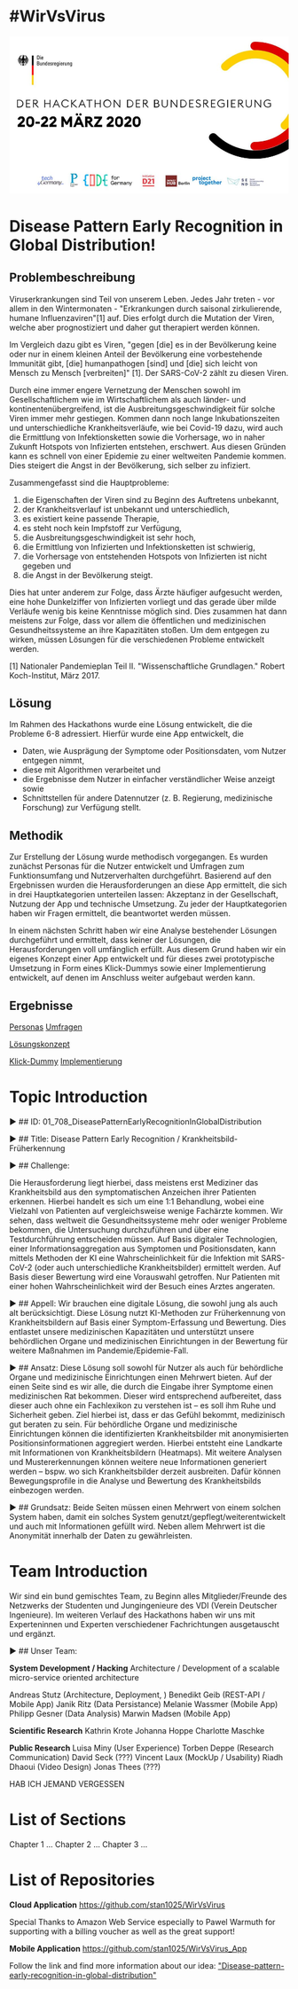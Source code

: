 # #WirVsVirus
![KeyVisual of Hackathon](documentation/images/KeyVisual.jpg)


# Disease Pattern Early Recognition in Global Distribution!

## Problembeschreibung
Viruserkrankungen sind Teil von unserem Leben. Jedes Jahr treten - vor allem in den Wintermonaten - 
"Erkrankungen durch saisonal zirkulierende, humane Influenzaviren"[1] auf. Dies erfolgt durch die Mutation der Viren, welche aber prognostiziert und daher gut therapiert werden können. 

Im Vergleich dazu gibt es Viren, "gegen [die] es in der Bevölkerung keine oder nur in einem kleinen Anteil der Bevölkerung eine vorbestehende Immunität gibt, [die] humanpathogen [sind] und [die] sich leicht von Mensch zu Mensch [verbreiten]" [1]. Der SARS-CoV-2 zählt zu diesen Viren. 

Durch eine immer engere Vernetzung der Menschen sowohl im Gesellschaftlichem wie im Wirtschaftlichem als auch länder- und kontinentenübergreifend, ist die Ausbreitungsgeschwindigkeit für solche Viren immer mehr gestiegen. Kommen dann noch lange Inkubationszeiten und unterschiedliche Krankheitsverläufe, wie bei Covid-19 dazu, wird auch die Ermittlung von Infektionsketten sowie die Vorhersage, wo in naher Zukunft Hotspots von Infizierten entstehen, erschwert. Aus diesen Gründen kann es schnell von einer Epidemie zu einer weltweiten Pandemie kommen. Dies steigert die Angst in der Bevölkerung, sich selber zu infiziert. 

Zusammengefasst sind die Hauptprobleme:

1. die Eigenschaften der Viren sind zu Beginn des Auftretens unbekannt,
2. der Krankheitsverlauf ist unbekannt und unterschiedlich,
3. es existiert keine passende Therapie,
4. es steht noch kein Impfstoff zur Verfügung,
5. die Ausbreitungsgeschwindigkeit ist sehr hoch,
6. die Ermittlung von Infizierten und Infektionsketten ist schwierig,
7. die Vorhersage von entstehenden Hotspots von Infizierten ist nicht gegeben und
8. die Angst in der Bevölkerung steigt.

Dies hat unter anderem zur Folge, dass Ärzte häufiger aufgesucht werden, eine hohe Dunkelziffer von Infizierten vorliegt und das gerade über milde Verläufe wenig bis keine Kenntnisse möglich sind. Dies zusammen hat dann meistens zur Folge, dass vor allem die öffentlichen und medizinischen Gesundheitssysteme an ihre Kapazitäten stoßen. Um dem entgegen zu wirken, müssen Lösungen für die verschiedenen Probleme entwickelt werden. 

[1] Nationaler Pandemieplan Teil II. "Wissenschaftliche Grundlagen." Robert Koch-Institut, März 2017.

## Lösung
Im Rahmen des Hackathons wurde eine Lösung entwickelt, die die Probleme 6-8 adressiert. Hierfür wurde eine App entwickelt, die 

- Daten, wie Ausprägung der Symptome oder Positionsdaten, vom Nutzer entgegen nimmt,
- diese mit Algorithmen verarbeitet und
- die Ergebnisse dem Nutzer in einfacher verständlicher Weise anzeigt sowie
- Schnittstellen für andere Datennutzer (z. B. Regierung, medizinische Forschung) zur Verfügung stellt.

## Methodik
Zur Erstellung der Lösung wurde methodisch vorgegangen. Es wurden zunächst Personas für die Nutzer entwickelt und Umfragen zum Funktionsumfang und Nutzerverhalten durchgeführt. Basierend auf den Ergebnissen wurden die Herausforderungen an diese App ermittelt, die sich in drei Hauptkategorien unterteilen lassen: Akzeptanz in der Gesellschaft, Nutzung der App und technische Umsetzung. Zu jeder der Hauptkategorien haben wir Fragen ermittelt, die beantwortet werden müssen.

In einem nächsten Schritt haben wir eine Analyse bestehender Lösungen durchgeführt und ermittelt, dass keiner der Lösungen, die Herausforderungen voll umfänglich erfüllt. Aus diesem Grund haben wir ein eigenes Konzept einer App entwickelt und für dieses zwei prototypische Umsetzung in Form eines Klick-Dummys sowie einer Implementierung entwickelt, auf denen im Anschluss weiter aufgebaut werden kann.

## Ergebnisse

[Personas](documentation/Personas.md)
[Umfragen](documentation/Umfragen.md)

[Lösungskonzept](documentation/Konzept.md)

[Klick-Dummy](documentation/Klick-Dummy.md)
[Implementierung](documentation/Implementierung.md)

















# Topic Introduction

:arrow_forward: ## ID:
01_708_DiseasePatternEarlyRecognitionInGlobalDistribution

:arrow_forward: ## Title: 
Disease Pattern Early Recognition / Krankheitsbild-Früherkennung 

:arrow_forward: ## Challenge:

Die Herausforderung liegt hierbei, dass meistens erst Mediziner das Krankheitsbild aus den symptomatischen Anzeichen ihrer Patienten erkennen. 
Hierbei handelt es sich um eine 1:1 Behandlung, wobei eine Vielzahl von Patienten auf vergleichsweise wenige Fachärzte kommen. 
Wir sehen, dass weltweit die Gesundheitssysteme mehr oder weniger Probleme bekommen, die Untersuchung durchzuführen und über eine Testdurchführung entscheiden müssen. 
Auf Basis digitaler Technologien, einer Informationsaggregation aus Symptomen und Positionsdaten, kann mittels Methoden der KI eine Wahrscheinlichkeit für die Infektion mit SARS-CoV-2 (oder auch unterschiedliche Krankheitsbilder) ermittelt werden. 
Auf Basis dieser Bewertung wird eine Vorauswahl getroffen. Nur Patienten mit einer hohen Wahrscheinlichkeit wird der Besuch eines Arztes angeraten. 

:arrow_forward: ## Appell:
Wir brauchen eine digitale Lösung, die sowohl jung als auch alt berücksichtigt. 
Diese Lösung nutzt KI-Methoden zur Früherkennung von Krankheitsbildern auf Basis einer Symptom-Erfassung und Bewertung. 
Dies entlastet unsere medizinischen Kapazitäten und unterstützt unsere behördlichen Organe und medizinischen Einrichtungen in der Bewertung für weitere Maßnahmen im Pandemie/Epidemie-Fall.

:arrow_forward: ## Ansatz:
Diese Lösung soll sowohl für Nutzer als auch für behördliche Organe und medizinische Einrichtungen einen Mehrwert bieten. Auf der einen Seite sind es wir alle, die durch die Eingabe ihrer Symptome einen medizinischen Rat bekommen. Dieser wird entsprechend aufbereitet, dass dieser auch ohne ein Fachlexikon zu verstehen ist – es soll ihm Ruhe und Sicherheit geben. Ziel hierbei ist, dass er das Gefühl bekommt, medizinisch gut beraten zu sein. Für behördliche Organe und medizinische Einrichtungen können die identifizierten Krankheitsbilder mit anonymisierten Positionsinformationen aggregiert werden. Hierbei entsteht eine Landkarte mit Informationen von Krankheitsbildern (Heatmaps). Mit weitere Analysen und Mustererkennungen können weitere neue Informationen generiert werden – bspw. wo sich Krankheitsbilder derzeit ausbreiten. Dafür können Bewegungsprofile in die Analyse und Bewertung des Krankheitsbilds einbezogen werden.

:arrow_forward: ## Grundsatz:
Beide Seiten müssen einen Mehrwert von einem solchen System haben, damit ein solches System genutzt/gepflegt/weiterentwickelt und auch mit Informationen gefüllt wird.
Neben allem Mehrwert ist die Anonymität innerhalb der Daten zu gewährleisten.


# Team Introduction

Wir sind ein bund gemischtes Team, zu Beginn alles Mitglieder/Freunde des Netzwerks der Studenten und Jungingenieure des VDI (Verein Deutscher Ingenieure).
Im weiteren Verlauf des Hackathons haben wir uns mit Experteninnen und Experten verschiedener Fachrichtungen ausgetauscht und ergänzt. 

:arrow_forward: ## Unser Team:

**System Development / Hacking**
Architecture / Development of a scalable micro-service oriented architecture 


Andreas Stutz (Architecture, Deployment, )
Benedikt Geib (REST-API / Mobile App)
Janik Ritz (Data Persistance)
Melanie Wassmer (Mobile App)
Philipp Gesner (Data Analysis)
Marwin Madsen (Mobile App)

**Scientific Research**
Kathrin Krote
Johanna Hoppe 
Charlotte Maschke

**Public Research**
Luisa Miny (User Experience)
Torben Deppe (Research Communication)
David Seck (???)
Vincent Laux (MockUp / Usability)
Riadh Dhaoui (Video Design)
Jonas Thees (???)

HAB ICH JEMAND VERGESSEN


# List of Sections

Chapter 1 ...
Chapter 2 ...
Chapter 3 ...


# List of Repositories

**Cloud Application**
https://github.com/stan1025/WirVsVirus

Special Thanks to Amazon Web Service especially to Pawel Warmuth for supporting with a billing voucher as well as the great support!

**Mobile Application**
https://github.com/stan1025/WirVsVirus_App





Follow the link and find more information about our idea: ["Disease-pattern-early-recognition-in-global-distribution"](https://devpost.com/software/disease-pattern-early-recognition-in-global-distribution#updates)
